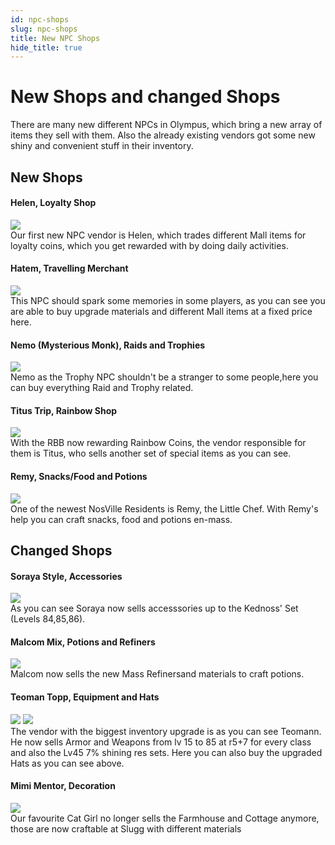 ```yaml
---
id: npc-shops
slug: npc-shops
title: New NPC Shops 
hide_title: true
---
```


# New Shops and changed Shops
There are many new different NPCs in Olympus, which bring a new array of items they sell with them. Also the already existing vendors got some new shiny and convenient stuff in their inventory.

## New Shops

#### Helen, Loyalty Shop
![](https://i.imgur.com/bDEwb8h.png)  
Our first new NPC vendor is Helen, which trades different Mall items for loyalty coins, which you get rewarded with by doing daily activities.


#### Hatem, Travelling Merchant
![](https://i.imgur.com/HnoMqmv.png)  
This NPC should spark some memories in some players, as you can see you are able to buy upgrade materials and different Mall items at a fixed price here.


#### Nemo (Mysterious Monk), Raids and Trophies
![](https://i.imgur.com/xTGtMGz.png)  
Nemo as the Trophy NPC shouldn't be a stranger to some people,here you can buy everything Raid and Trophy related.


#### Titus Trip, Rainbow Shop
![](https://i.imgur.com/EWzLGhu.png)  
With the RBB now rewarding Rainbow Coins, the vendor responsible for them is Titus, who sells another set of special items as you can see.


#### Remy, Snacks/Food and Potions
![](https://i.imgur.com/t5vR9lM.png)  
One of the newest NosVille Residents is Remy, the Little Chef. With Remy's help you can craft snacks, food and potions en-mass.


## Changed Shops

#### Soraya Style, Accessories
![](https://i.imgur.com/0DFxmeQ.png)  
As you can see Soraya now sells accesssories up to the Kednoss' Set (Levels 84,85,86).


#### Malcom Mix, Potions and Refiners
![](https://i.imgur.com/6dvJKVX.png)  
Malcom now sells the new Mass Refinersand materials to craft potions.


#### Teoman Topp, Equipment and Hats
![](https://i.imgur.com/osvPq6B.png) ![](https://i.imgur.com/WAGA1vN.png)  
The vendor with the biggest inventory upgrade is as you can see Teomann. He now sells Armor and Weapons from lv 15 to 85 at r5+7 for every class and also the Lv45 7% shining res sets. Here you can also buy the upgraded Hats as you can see above.

#### Mimi Mentor, Decoration
![](https://i.imgur.com/bhMIdgg.png)  
Our favourite Cat Girl no longer sells the Farmhouse and Cottage anymore, those are now craftable at Slugg with different materials
